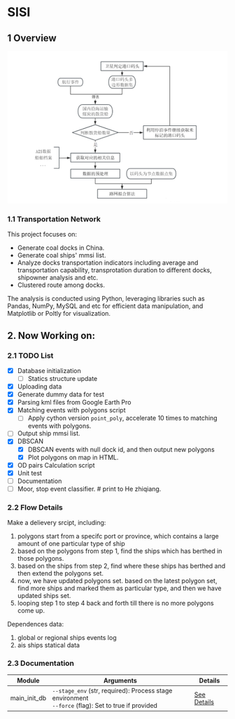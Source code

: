 # SISI

## 1 Overview

![roadmap](dataflow_roadmap.png)

### 1.1 Transportation Network
This project focuses on:
- Generate coal docks in China.
- Generate coal ships' mmsi list.
- Analyze docks transportation indicators including average and transportation capability, transprotation duration to different docks, shipowner analysis and etc.
- Clustered route among docks.

The analysis is conducted using Python, leveraging libraries such as Pandas, NumPy, MySQL and etc for efficient data manipulation, and Matplotlib or Poltly for visualization.

## 2. Now Working on:

### 2.1 TODO List

- [x] Database initialization  
  - [ ] Statics structure update
- [x] Uploading data
- [x] Generate dummy data for test
- [x] Parsing kml files from Google Earth Pro
- [x] Matching events with polygons script  
  - [ ] Apply cython version `point_poly`, accelerate 10 times to matching events with polygons.
- [ ] Output ship mmsi list.
- [x] DBSCAN  
  - [x] DBSCAN events with null dock id, and then output new polygons  
  - [x] Plot polygons on map in HTML.
- [x] OD pairs Calculation script
- [x] Unit test
- [ ] Documentation
- [ ] Moor, stop event classifier.  # print to He zhiqiang.

### 2.2 Flow Details
Make a delievery srcipt, including:
1. polygons start from a specifc port or province, which contains a large amount of one particular type of ship
2. based on the polygons from step 1, find the ships which has berthed in those polygons.
3. based on the ships from step 2, find where these ships has berthed and then extend the polygons set.
4. now, we have updated polygons set. based on the latest polygon set, find more ships and marked them as particular type, and then we have updated ships set.
5. looping step 1 to step 4 back and forth till there is no more polygons come up.

Dependences data:
1. global or regional ships events log
2. ais ships statical data

### 2.3 Documentation

| Module         | Arguments                                                                                                                                      | Details                                                                                                   |
|----------------|-------------------------------------------------------------------------------------------------------------------------------------------------------|---------------------------------------------------------------------------------------------------------|
| main_init_db   | `--stage_env` (str, required): Process stage environment <br> `--force` (flag): Set to true if provided                                                 | [See Details](./core/python/ShoreNet/README.md#main_init_db)              |
